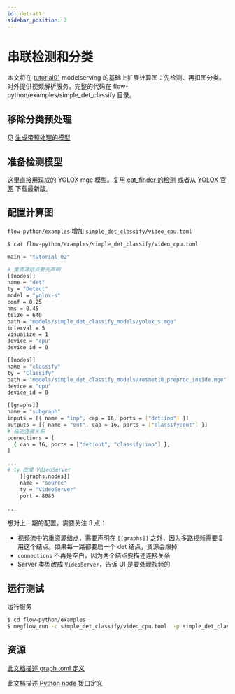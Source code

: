 ```yaml
---
id: det-attr
sidebar_position: 2
---
```


# 串联检测和分类

本文将在 [tutorial01](01-quickstart.zh.md) modelserving 的基础上扩展计算图：先检测、再扣图分类。对外提供视频解析服务。完整的代码在 flow-python/examples/simple_det_classify 目录。

## 移除分类预处理

见 [生成带预处理的模型](appendix-C-dump-model.zh.md)

## 准备检测模型
这里直接用现成的 YOLOX mge 模型。复用 [cat_finder 的检测](https://github.com/MegEngine/MegFlow/blob/master/flow-python/examples/cat_finder/det.py) 或者从 [YOLOX 官网](https://github.com/Megvii-BaseDetection/YOLOX/tree/main/demo/MegEngine/python) 下载最新版。

##  配置计算图
`flow-python/examples` 增加 `simple_det_classify/video_cpu.toml`

```bash
$ cat flow-python/examples/simple_det_classify/video_cpu.toml

main = "tutorial_02"

# 重资源结点要先声明
[[nodes]]
name = "det"
ty = "Detect"
model = "yolox-s"
conf = 0.25
nms = 0.45
tsize = 640
path = "models/simple_det_classify_models/yolox_s.mge"
interval = 5
visualize = 1
device = "cpu"
device_id = 0

[[nodes]]
name = "classify"
ty = "Classify"
path = "models/simple_det_classify_models/resnet18_preproc_inside.mge"
device = "cpu"
device_id = 0

[[graphs]]
name = "subgraph"
inputs = [{ name = "inp", cap = 16, ports = ["det:inp"] }]
outputs = [{ name = "out", cap = 16, ports = ["classify:out"] }]
# 描述连接关系
connections = [
  { cap = 16, ports = ["det:out", "classify:inp"] },
]

...
# ty 改成 VdieoServer
    [[graphs.nodes]]
    name = "source"
    ty = "VideoServer"
    port = 8085
    
...
```
想对上一期的配置，需要关注 3 点：
* 视频流中的重资源结点，需要声明在  `[[graphs]]` 之外，因为多路视频需要复用这个结点。如果每一路都要启一个 det 结点，资源会爆掉
* `connections` 不再是空白，因为两个结点要描述连接关系
* Server 类型改成 `VideoServer`，告诉 UI 是要处理视频的

## 运行测试

运行服务
```bash
$ cd flow-python/examples
$ megflow_run -c simple_det_classify/video_cpu.toml  -p simple_det_classify
```
## 资源

[此文档描述 graph toml 定义](appendix-A-graph-definition.zh.md)


[此文档描述 Python node 接口定义](appendix-B-python-plugin.zh.md)